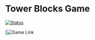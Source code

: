 # Tower Blocks Game

[![Status](https://api.netlify.com/api/v1/badges/b69c2447-dc30-4241-aa84-810c4eafcc46/deploy-status)](https://app.netlify.com/sites/basic-game/deploys)


[![Game Link](https://basic-game.netlify.com)
